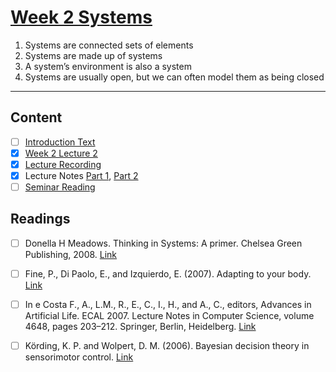 # [Week 2 Systems](https://canvas.sussex.ac.uk/courses/31028/pages/week-2-systems-2?module_item_id=1494336)

1. Systems are connected sets of elements
2. Systems are made up of systems
3. A system’s environment is also a system
4. Systems are usually open, but we can often model them as being closed

---

## Content
- [ ] [Introduction Text](https://canvas.sussex.ac.uk/courses/31028/pages/week-2-systems-2?module_item_id=1494336)
- [x] [Week 2 Lecture 2](https://canvas.sussex.ac.uk/courses/31028/files/5567949?wrap=1)
- [x] [Lecture Recording](https://sussex.cloud.panopto.eu/Panopto/Pages/Viewer.aspx?id=85b59894-f072-4828-b5c5-b27b00e732ab)
- [x] Lecture Notes [Part 1](https://github.com/LukeBirkett/study-planner/blob/main/825G5_Adaptive_Systems/week_2/AS_W2.pdf), [Part 2](https://github.com/LukeBirkett/study-planner/blob/main/825G5_Adaptive_Systems/week_2/AS_W2_P2.pdf)
- [ ] [Seminar Reading](https://canvas.sussex.ac.uk/courses/31028/files/5558954?module_item_id=1492370)

## Readings
- [ ] Donella H Meadows. Thinking in Systems: A primer. Chelsea Green Publishing, 2008. [Link](https://sussex.primo.exlibrisgroup.com/permalink/44SUS_INST/p3abpr/alma991043450002461)
- [ ] Fine, P., Di Paolo, E., and Izquierdo, E. (2007). Adapting to your body. [Link](https://canvas.sussex.ac.uk/courses/31028/files/5540019?wrap=1)
- [ ] In e Costa F., A., L.M., R., E., C., I., H., and A., C., editors, Advances in Artificial Life. ECAL 2007. Lecture Notes in Computer Science, volume 4648, pages 203–212. Springer, Berlin, Heidelberg. [Link]()
- [ ] Körding, K. P. and Wolpert, D. M. (2006). Bayesian decision theory in sensorimotor control. [Link](https://sussex.primo.exlibrisgroup.com/discovery/fulldisplay?docid=cdi_proquest_miscellaneous_68693890&context=PC&vid=44SUS_INST:44SUS_VU1&lang=en&search_scope=MyInst_and_CI_no_BLDS&adaptor=Primo%20Central&tab=MyInst_and_CI_no_BLDS&query=any,contains,K%C3%B6rding,%20K.%20P.%20and%20Wolpert,%20D.%20M.%20(2006).%20Bayesian%20decision%20theory%20in%20sensorimotor%20control.%20Trends%20in%20cognitive%20sciences,%2010(7):319&offset=0)

